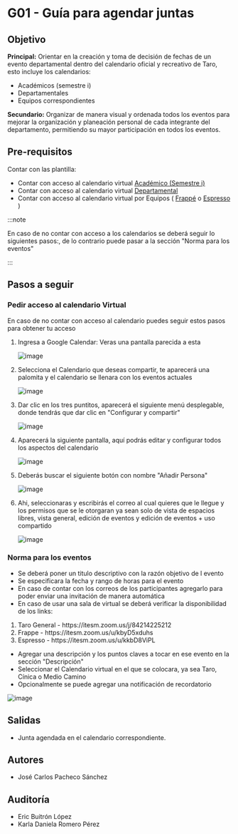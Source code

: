 # G01 - Guía para agendar juntas

## Objetivo

**Principal:** Orientar en la creación y toma de decisión de fechas de un evento departamental dentro del calendario oficial y recreativo de Taro, esto incluye los calendarios:

<ul><li>Académicos (semestre i)</li><li>Departamentales</li><li>Equipos correspondientes</li></ul>

**Secundario:** Organizar de manera visual y ordenada todos los eventos para mejorar la organización y planeación personal de cada integrante del departamento, permitiendo su mayor participación en todos los eventos.

## Pre-requisitos

Contar con las plantilla:

- Contar con acceso al calendario virtual [Académico (Semestre i)](https://calendar.google.com/calendar/embed?src=itesm.mx_jd61cv3hbbmtuiib93un8s2lok%40group.calendar.google.com&ctz=America%2FMexico_City)
- Contar con acceso al calendario virtual [Departamental](https://calendar.google.com/calendar/embed?src=c_fprk5lfepv1dslipu1dv1let2c%40group.calendar.google.com&ctz=America%2FMexico_City)
- Contar con acceso al calendario virtual por Equipos ( [Frappé](https://calendar.google.com/calendar/embed?src=c_8s7cshndqlge2j7bbbnk6g5tbo%40group.calendar.google.com&ctz=America%2FMexico_City) o [Espresso](https://calendar.google.com/calendar/embed?src=c_i6eeag7cqgta7spmhe8iuv3p78%40group.calendar.google.com&ctz=America%2FMexico_City) )

:::note

En caso de no contar con acceso a los calendarios se deberá  seguir lo siguientes pasos:, de lo contrario puede pasar a la sección "Norma para los eventos"

:::

## Pasos a seguir

### Pedir acceso al calendario Virtual

En caso de no contar con acceso al calendario puedes seguir estos pasos para obtener tu acceso

<ol>
<li> Ingresa a Google Calendar: Veras una pantalla parecida a esta</li>

![image](../../static/img/guias/G01/g01-img-1.png)

<li>Selecciona el Calendario que deseas compartir, te aparecerá una palomita y el calendario se llenara con los eventos actuales</li>

![image](../../static/img/guias/G01/g01-img-2.png)

<li>Dar clic en los tres puntitos, aparecerá el siguiente menú desplegable, donde tendrás que dar clic en "Configurar y compartir"</li>

![image](../../static/img/guias/G01/g01-img-3.png)

<li>Aparecerá la siguiente pantalla, aquí podrás editar y configurar todos los aspectos del calendario</li>

![image](../../static/img/guias/G01/g01-img-4.png)

<li>Deberás buscar el siguiente botón con nombre "Añadir Persona"</li>

![image](../../static/img/guias/G01/g01-img-5.png)

<li>Ahi, seleccionaras y escribirás el correo al cual quieres que le llegue y los permisos que se le otorgaran ya sean solo de vista de espacios libres, vista general, edición de eventos y edición de eventos + uso compartido   </li>

![image](../../static/img/guias/G01/g01-img-6.png)

</ol>

### Norma para los eventos

- Se deberá poner un titulo descriptivo con la razón objetivo de l evento
- Se especificara la fecha y rango de horas para el evento
- En caso de contar con los correos de los participantes agregarlo para poder enviar una invitación de manera automática
- En caso de usar una sala de virtual se deberá  verificar la disponibilidad de los links:
  
<ol><li>Taro General - https://itesm.zoom.us/j/84214225212 </li><li>Frappe -  https://itesm.zoom.us/u/kbyD5xduhs  </li><li>Espresso - 
 https://itesm.zoom.us/u/kkbD8ViPL  </li></ol>

- Agregar una descripción y los puntos claves a tocar en ese evento en la sección "Descripción"
- Seleccionar el Calendario virtual en el que se colocara, ya sea Taro, Cínica o Medio Camino
- Opcionalmente se puede agregar una notificación de recordatorio

![image](../../static/img/guias/G01/g01-img-7.png)

## Salidas

- Junta agendada en el calendario correspondiente.

## Autores

- José Carlos Pacheco Sánchez

## Auditoría

- Eric Buitrón López
- Karla Daniela Romero Pérez
